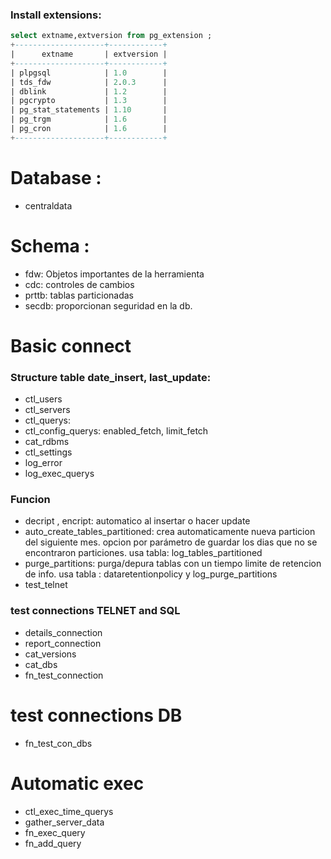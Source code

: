 

### Install extensions: 
```sql
select extname,extversion from pg_extension ;
+--------------------+------------+
|      extname       | extversion |
+--------------------+------------+
| plpgsql            | 1.0        |
| tds_fdw            | 2.0.3      |
| dblink             | 1.2        |
| pgcrypto           | 1.3        |
| pg_stat_statements | 1.10       |
| pg_trgm            | 1.6        |
| pg_cron            | 1.6        |
+--------------------+------------+
```

# Database :
- centraldata

# Schema : 
- fdw: Objetos importantes de la herramienta
- cdc: controles de cambios 
- prttb: tablas particionadas 
- secdb: proporcionan seguridad en la db.

# Basic connect 
### Structure table  date_insert,  last_update:
- ctl_users 
- ctl_servers
- ctl_querys: 
- ctl_config_querys: enabled_fetch, limit_fetch
- cat_rdbms
- ctl_settings
- log_error
- log_exec_querys

### Funcion  
- decript , encript: automatico al insertar o hacer update 
- auto_create_tables_partitioned: crea automaticamente nueva particion del siguiente mes. opcion por parámetro de guardar los dias que no se encontraron particiones. usa tabla: log_tables_partitioned 
- purge_partitions: purga/depura  tablas con un tiempo limite de retencion de info. usa tabla : dataretentionpolicy y log_purge_partitions
- test_telnet

### test connections TELNET and SQL 

- details_connection 
- report_connection
- cat_versions
- cat_dbs
- fn_test_connection

# test connections DB
- fn_test_con_dbs


# Automatic exec 
- ctl_exec_time_querys
- gather_server_data
- fn_exec_query
- fn_add_query
